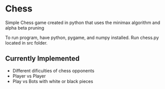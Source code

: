 # Chess

Simple Chess game created in python that uses the minimax algorithm and alpha beta pruning

To run program, have python, pygame, and numpy installed. Run chess.py located in src folder.

## Currently Implemented

- Different dificulties of chess opponents
- Player vs Player
- Play vs Bots with white or black pieces

